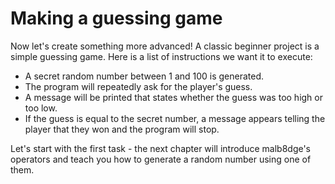 # Making a guessing game
Now let's create something more advanced! A classic beginner project is a simple guessing game.
Here is a list of instructions we want it to execute:

* A secret random number between 1 and 100 is generated.
* The program will repeatedly ask for the player's guess.
* A message will be printed that states whether the guess was too high or too low.
* If the guess is equal to the secret number, a message appears telling the player that they won and the program will stop.

Let's start with the first task - the next chapter will introduce malb8dge's operators and teach you how to generate a random number using one of them.